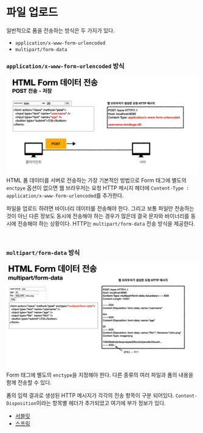 # 파일 업로드
일반적으로 폼을 전송하는 방식은 두 가지가 있다.
- `application/x-www-form-urlencoded`
- `multipart/form-data`

### `application/x-www-form-urlencoded` 방식
![img.png](image/img.png)
HTML 폼 데이터를 서버로 전송하는 가장 기본적인 방법으로 Form 태그에 별도의 `enctpye` 옵션이 없으면 웹 브라우저는 요청 HTTP 메시지 헤더에 
`Content-Type : application/x-www-form-urlencoded`를 추가한다.

파일을 업로드 하려면 바이너리 데이터를 전송해야 한다. 그리고 보통 파일만 전송하는 것이 아닌 다른 정보도 동시에 전송해야 하는 경우가 많은데 결국 문자와
바이너리를 동시에 전송해야 하는 상황이다. HTTP는 `multipart/form-data` 전송 방식을 제공한다.

<br>

### `multipart/form-data` 방식
![img_1.png](image/img_1.png)
Form 태그에 별도의 `enctype`을 지정해야 한다. 다른 종류의 여러 파일과 폼의 내용을 함께 전송할 수 있다.

폼의 입력 결과로 생성된 HTTP 메시지가 각각의 전송 항목이 구분 되어있다. `Content-Disposition`이라는 항목별 헤더가 추가되었고 여기에 부가 정보가 있다.



- [서블릿](https://github.com/genesis12345678/TIL/blob/main/Spring/springmvc_2/fileUpload/servlet/servlet_fileUpload.md)
- [스프링](https://github.com/genesis12345678/TIL/blob/main/Spring/springmvc_2/fileUpload/spring/spring_fileUpload.md)